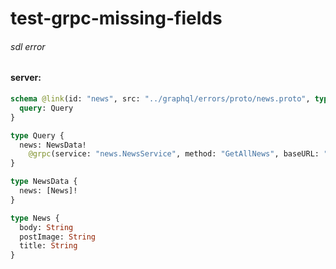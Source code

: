 # test-grpc-missing-fields

###### sdl error

#### server:

```graphql
schema @link(id: "news", src: "../graphql/errors/proto/news.proto", type: Protobuf) {
  query: Query
}

type Query {
  news: NewsData!
    @grpc(service: "news.NewsService", method: "GetAllNews", baseURL: "http://localhost:4000", protoId: "news")
}

type NewsData {
  news: [News]!
}

type News {
  body: String
  postImage: String
  title: String
}
```
